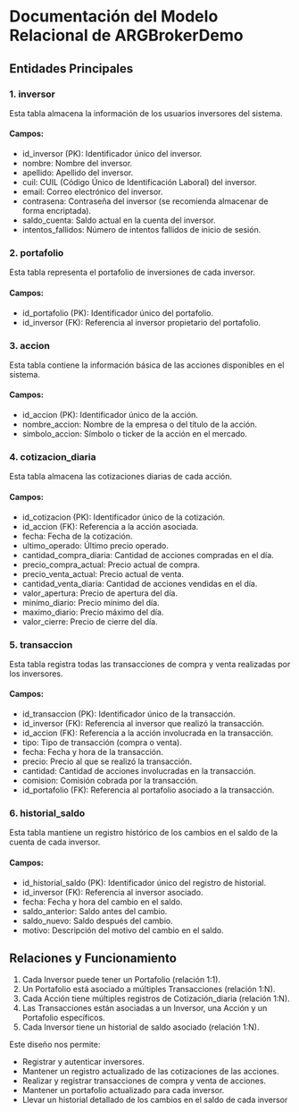 # Documentación del Modelo Relacional de ARGBrokerDemo

## Entidades Principales

### 1. inversor

Esta tabla almacena la información de los usuarios inversores del sistema.

#### Campos:
- id_inversor (PK): Identificador único del inversor.
- nombre: Nombre del inversor.
- apellido: Apellido del inversor.
- cuil: CUIL (Código Único de Identificación Laboral) del inversor.
- email: Correo electrónico del inversor.
- contrasena: Contraseña del inversor (se recomienda almacenar de forma encriptada).
- saldo_cuenta: Saldo actual en la cuenta del inversor.
- intentos_fallidos: Número de intentos fallidos de inicio de sesión.

### 2. portafolio

Esta tabla representa el portafolio de inversiones de cada inversor.

#### Campos:
- id_portafolio (PK): Identificador único del portafolio.
- id_inversor (FK): Referencia al inversor propietario del portafolio.

### 3. accion

Esta tabla contiene la información básica de las acciones disponibles en el sistema.

#### Campos:
- id_accion (PK): Identificador único de la acción.
- nombre_accion: Nombre de la empresa o del título de la acción.
- simbolo_accion: Símbolo o ticker de la acción en el mercado.

### 4. cotizacion_diaria

Esta tabla almacena las cotizaciones diarias de cada acción.

#### Campos:
- id_cotizacion (PK): Identificador único de la cotización.
- id_accion (FK): Referencia a la acción asociada.
- fecha: Fecha de la cotización.
- ultimo_operado: Último precio operado.
- cantidad_compra_diaria: Cantidad de acciones compradas en el día.
- precio_compra_actual: Precio actual de compra.
- precio_venta_actual: Precio actual de venta.
- cantidad_venta_diaria: Cantidad de acciones vendidas en el día.
- valor_apertura: Precio de apertura del día.
- minimo_diario: Precio mínimo del día.
- maximo_diario: Precio máximo del día.
- valor_cierre: Precio de cierre del día.

### 5. transaccion

Esta tabla registra todas las transacciones de compra y venta realizadas por los inversores.

#### Campos:
- id_transaccion (PK): Identificador único de la transacción.
- id_inversor (FK): Referencia al inversor que realizó la transacción.
- id_accion (FK): Referencia a la acción involucrada en la transacción.
- tipo: Tipo de transacción (compra o venta).
- fecha: Fecha y hora de la transacción.
- precio: Precio al que se realizó la transacción.
- cantidad: Cantidad de acciones involucradas en la transacción.
- comision: Comisión cobrada por la transacción.
- id_portafolio (FK): Referencia al portafolio asociado a la transacción.

### 6. historial_saldo

Esta tabla mantiene un registro histórico de los cambios en el saldo de la cuenta de cada inversor.

#### Campos:
- id_historial_saldo (PK): Identificador único del registro de historial.
- id_inversor (FK): Referencia al inversor asociado.
- fecha: Fecha y hora del cambio en el saldo.
- saldo_anterior: Saldo antes del cambio.
- saldo_nuevo: Saldo después del cambio.
- motivo: Descripción del motivo del cambio en el saldo.

## Relaciones y Funcionamiento

1. Cada Inversor puede tener un Portafolio (relación 1:1).
2. Un Portafolio está asociado a múltiples Transacciones (relación 1:N).
3. Cada Acción tiene múltiples registros de Cotización_diaria (relación 1:N).
4. Las Transacciones están asociadas a un Inversor, una Acción y un Portafolio específicos.
5. Cada Inversor tiene un historial de saldo asociado (relación 1:N).

Este diseño nos permite:
- Registrar y autenticar inversores.
- Mantener un registro actualizado de las cotizaciones de las acciones.
- Realizar y registrar transacciones de compra y venta de acciones.
- Mantener un portafolio actualizado para cada inversor.
- Llevar un historial detallado de los cambios en el saldo de cada inversor
